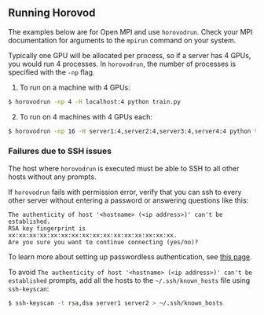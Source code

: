 ## Running Horovod

The examples below are for Open MPI and use `horovodrun`. Check your MPI documentation for arguments to the `mpirun`
command on your system.

Typically one GPU will be allocated per process, so if a server has 4 GPUs, you would run 4 processes. In `horovodrun`,
the number of processes is specified with the `-np` flag.

1. To run on a machine with 4 GPUs:

```bash
$ horovodrun -np 4 -H localhost:4 python train.py
```

2. To run on 4 machines with 4 GPUs each:

```bash
$ horovodrun -np 16 -H server1:4,server2:4,server3:4,server4:4 python train.py
```

### Failures due to SSH issues

The host where `horovodrun` is executed must be able to SSH to all other hosts without any prompts.

If `horovodrun` fails with permission error, verify that you can ssh to every other server without entering a password or
answering questions like this:

```
The authenticity of host '<hostname> (<ip address>)' can't be established.
RSA key fingerprint is xx:xx:xx:xx:xx:xx:xx:xx:xx:xx:xx:xx:xx:xx:xx:xx.
Are you sure you want to continue connecting (yes/no)?
```

To learn more about setting up passwordless authentication, see [this page](http://www.linuxproblem.org/art_9.html).

To avoid `The authenticity of host '<hostname> (<ip address>)' can't be established` prompts, add all the hosts to
the `~/.ssh/known_hosts` file using `ssh-keyscan`:

```bash
$ ssh-keyscan -t rsa,dsa server1 server2 > ~/.ssh/known_hosts
```
